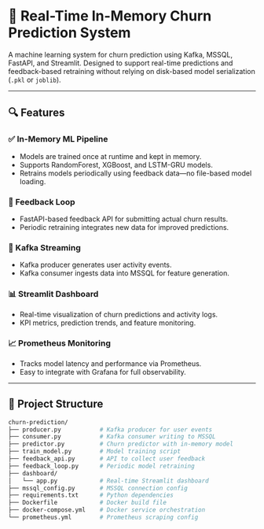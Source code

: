 # 🧠 Real-Time In-Memory Churn Prediction System

A machine learning system for churn prediction using Kafka, MSSQL, FastAPI, and Streamlit. Designed to support real-time predictions and feedback-based retraining without relying on disk-based model serialization (`.pkl` or `joblib`).

---

## 🔍 Features

### ✅ In-Memory ML Pipeline
- Models are trained once at runtime and kept in memory.
- Supports RandomForest, XGBoost, and LSTM-GRU models.
- Retrains models periodically using feedback data—no file-based model loading.

### 🔄 Feedback Loop
- FastAPI-based feedback API for submitting actual churn results.
- Periodic retraining integrates new data for improved predictions.

### 📡 Kafka Streaming
- Kafka producer generates user activity events.
- Kafka consumer ingests data into MSSQL for feature generation.

### 📊 Streamlit Dashboard
- Real-time visualization of churn predictions and activity logs.
- KPI metrics, prediction trends, and feature monitoring.

### 📈 Prometheus Monitoring
- Tracks model latency and performance via Prometheus.
- Easy to integrate with Grafana for full observability.

---

## 📁 Project Structure

```bash
churn-prediction/
├── producer.py           # Kafka producer for user events
├── consumer.py           # Kafka consumer writing to MSSQL
├── predictor.py          # Churn predictor with in-memory model
├── train_model.py        # Model training script
├── feedback_api.py       # API to collect user feedback
├── feedback_loop.py      # Periodic model retraining
├── dashboard/
│   └── app.py            # Real-time Streamlit dashboard
├── mssql_config.py       # MSSQL connection config
├── requirements.txt      # Python dependencies
├── Dockerfile            # Docker build file
├── docker-compose.yml    # Docker service orchestration
└── prometheus.yml        # Prometheus scraping config
